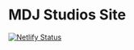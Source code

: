 # MDJ Studios Site

[![Netlify Status](https://api.netlify.com/api/v1/badges/0a3c4ac0-756e-45af-bf16-555c3924a6df/deploy-status)](https://app.netlify.com/sites/mdj-studios/deploys)